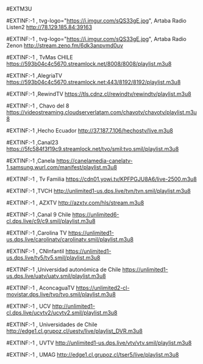 



#EXTM3U

#EXTINF:-1 , tvg-logo="https://i.imgur.com/sQS33gE.jpg", Artaba Radio Listen2
http://78.129.185.84:39163

#EXTINF:-1 , tvg-logo="https://i.imgur.com/sQS33gE.jpg", Artaba Radio Zenon
http://stream.zeno.fm/6dk3anpvmd0uv

#EXTINF:-1 , TvMas CHILE
https://593b04c4c5670.streamlock.net/8008/8008/playlist.m3u8

#EXTINF:-1 ,AlegriaTV
https://593b04c4c5670.streamlock.net:443/8192/8192/playlist.m3u8

#EXTINF:-1 ,RewindTV
https://tls.cdnz.cl/rewindtv/rewindtv/playlist.m3u8

#EXTINF:-1 , Chavo del 8
https://videostreaming.cloudserverlatam.com/chavotv/chavotv/playlist.m3u8


#EXTINF:-1 ,Hecho Ecuador
http://37.187.7.106/hechostv/live.m3u8

#EXTINF:-1 ,Canal23
https://5fc584f3f19c9.streamlock.net/tvo/smil:tvo.smil/playlist.m3u8

#EXTINF:-1 ,Canela
https://canelamedia-canelatv-1.samsung.wurl.com/manifest/playlist.m3u8


#EXTINF:-1 , Tv Familia
https://cdn01.yowi.tv/KPFPGJU8A6/live-2500.m3u8


#EXTINF:-1 ,TVCH
http://unlimited1-us.dps.live/tvn/tvn.smil/playlist.m3u8


#EXTINF:-1 , AZXTV
http://azxtv.com/hls/stream.m3u8


#EXTINF:-1 ,Canal 9 Chile
https://unlimited6-cl.dps.live/c9/c9.smil/playlist.m3u8


#EXTINF:-1 ,Carolina TV
https://unlimited1-us.dps.live/carolinatv/carolinatv.smil/playlist.m3u8




#EXTINF:-1 , CNInfantil
https://unlimited1-us.dps.live/tv5/tv5.smil/playlist.m3u8

#EXTINF:-1 ,Universidad autonómica de Chile
https://unlimited1-us.dps.live/uatv/uatv.smil/playlist.m3u8

#EXTINF:-1 , AconcaguaTV
https://unlimited2-cl-movistar.dps.live/tvo/tvo.smil/playlist.m3u8


#EXTINF:-1 , UCV
http://unlimited1-cl.dps.live/ucvtv2/ucvtv2.smil/playlist.m3u8


#EXTINF:-1 ,  Universidades  de Chile
http://edge1.cl.grupoz.cl/uestv/live/playlist_DVR.m3u8

#EXTINF:-1 , UVTV
http://unlimited1-us.dps.live/vtv/vtv.smil/playlist.m3u8

#EXTINF:-1 , UMAG
http://edge1.cl.grupoz.cl/tser5/live/playlist.m3u8
